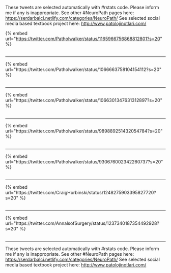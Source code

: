 

These tweets are selected automatically with #rstats code. Please inform me if any is inappropriate.
See other #NeuroPath pages here: https://serdarbalci.netlify.com/categories/NeuroPath/ 
See selected social media based textbook project here: http://www.patolojinotlari.com/

{% embed url="https://twitter.com/Patholwalker/status/1165966756868812801?s=20" %}<br>
<br>
<hr>
{% embed url="https://twitter.com/Patholwalker/status/1066663758104154112?s=20" %}<br>
<br>
<hr>
{% embed url="https://twitter.com/Patholwalker/status/1066301347631312897?s=20" %}<br>
<br>
<hr>
{% embed url="https://twitter.com/Patholwalker/status/989889251432054784?s=20" %}<br>
<br>
<hr>
{% embed url="https://twitter.com/Patholwalker/status/930676002342260737?s=20" %}<br>
<br>
<hr>
{% embed url="https://twitter.com/CraigHorbinski/status/1248275903395827720?s=20" %}<br>
<br>
<hr>
{% embed url="https://twitter.com/AnnalsofSurgery/status/1237340187354492928?s=20" %}<br>
<br>
<hr>


These tweets are selected automatically with #rstats code. Please inform me if any is inappropriate.
See other #NeuroPath pages here: https://serdarbalci.netlify.com/categories/NeuroPath/ 
See selected social media based textbook project here: http://www.patolojinotlari.com/
